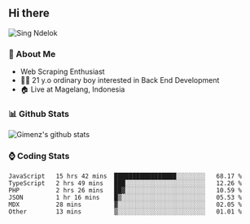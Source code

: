 
## Hi there
 ![Sing Ndelok](https://komarev.com/ghpvc/?username=Gimenz&color=green)

### 👤 About Me
* Web Scraping Enthusiast
* 🤷‍♂️ 21 y.o ordinary boy interested in Back End Development
* 🏠 Live at Magelang, Indonesia 

### 📊 Github Stats
  <img alt="Gimenz's github stats" src="https://github-readme-stats.vercel.app/api?username=Gimenz&count_private=true&hide=issues&show_icons=true&include_all_commits=true&line_height=24&border_radius=0"/>

### ⌚ Coding Stats
<!--START_SECTION:waka-->

```text
JavaScript   15 hrs 42 mins  █████████████████░░░░░░░░   68.17 %
TypeScript   2 hrs 49 mins   ███░░░░░░░░░░░░░░░░░░░░░░   12.26 %
PHP          2 hrs 26 mins   ██▓░░░░░░░░░░░░░░░░░░░░░░   10.59 %
JSON         1 hr 16 mins    █▒░░░░░░░░░░░░░░░░░░░░░░░   05.53 %
MDX          28 mins         ▓░░░░░░░░░░░░░░░░░░░░░░░░   02.05 %
Other        13 mins         ▒░░░░░░░░░░░░░░░░░░░░░░░░   01.01 %
```

<!--END_SECTION:waka-->
